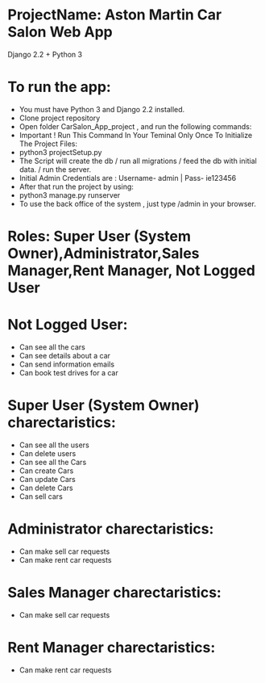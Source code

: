 # ProjectName: Aston Martin Car Salon Web App
 Django 2.2 + Python 3 

# To run the app:
- You must have Python 3 and Django 2.2 installed.
- Clone project repository
- Open folder CarSalon_App_project , and run the following commands:
- Important ! Run This Command In Your Teminal Only Once To Initialize The Project Files:
- python3 projectSetup.py
- The Script will create the db / run all migrations / feed the db with initial data. / run the server.
- Initial Admin Credentials are : Username- admin | Pass- ie123456
- After that run the project by using:
- python3 manage.py runserver
- To use the back office of the system , just type /admin in your browser.
 


# Roles: Super User (System Owner),Administrator,Sales Manager,Rent Manager, Not Logged User

# Not Logged User:
- Can see all the cars
- Can see details about a car
- Can send information emails
- Can book test drives for a car

# Super User (System Owner) charectaristics:
- Can see all the users
- Can delete users
- Can see all the Cars
- Can create Cars
- Can update Cars
- Can delete Cars
- Can sell cars

# Administrator charectaristics:
- Can make sell car requests
- Can make rent car requests



# Sales Manager charectaristics:
- Can make sell car requests

# Rent Manager charectaristics:
- Can make rent car requests


